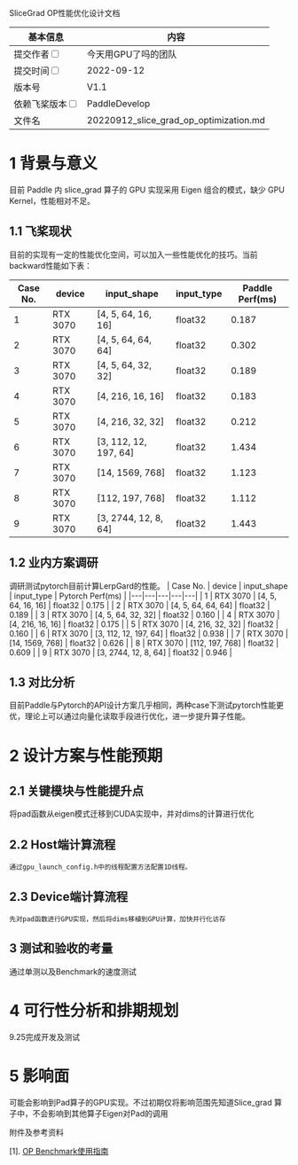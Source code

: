 SliceGrad OP性能优化设计文档

| 基本信息                                                     | 内容                                                         |
| ------------------------------------------------------------ | ------------------------------------------------------------- |
| 提交作者<input type="checkbox" class="rowselector hidden">   |  今天用GPU了吗的团队  |                                         
| 提交时间<input type="checkbox" class="rowselector hidden">   | 2022-09-12 |                                                
| 版本号                                                 | V1.1  |                       
| 依赖飞桨版本<input type="checkbox" class="rowselector hidden">| PaddleDevelop|                      
| 文件名                    | 20220912_slice_grad_op_optimization.md<br> |

 # 1 背景与意义

目前 Paddle 内 slice_grad 算子的 GPU 实现采用 Eigen 组合的模式，缺少 GPU Kernel，性能相对不足。

##  1.1 飞桨现状

目前的实现有一定的性能优化空间，可以加入一些性能优化的技巧。当前backward性能如下表：

| Case No. | device | input_shape | input_type | Paddle Perf(ms) |
|---|---|---|---|---|
| 1 | RTX 3070 | [4, 5, 64, 16, 16] | float32 |  0.187 | 
| 2 | RTX 3070 | [4, 5, 64, 64, 64] | float32 | 0.302 |
| 3 | RTX 3070 | [4, 5, 64, 32, 32] | float32 |  0.189 | 
| 4 | RTX 3070 | [4, 216, 16, 16] | float32 | 0.183 |
| 5 | RTX 3070 | [4, 216, 32, 32] | float32 |  0.212 | 
| 6 | RTX 3070 | [3, 112, 12, 197, 64] | float32 | 1.434 |
| 7 | RTX 3070 | [14, 1569, 768] | float32 |  1.123 | 
| 8 | RTX 3070 | [112, 197, 768] | float32 | 1.112 |
| 9 | RTX 3070 | [3, 2744, 12, 8, 64] | float32 | 1.443 |

 ## 1.2 业内方案调研

调研测试pytorch目前计算LerpGard的性能。
| Case No. | device | input_shape | input_type | Pytorch Perf(ms) |
|---|---|---|---|---|
| 1 | RTX 3070 | [4, 5, 64, 16, 16] | float32 |  0.175 | 
| 2 | RTX 3070 | [4, 5, 64, 64, 64] | float32 | 0.189 |
| 3 | RTX 3070 | [4, 5, 64, 32, 32] | float32 |  0.160 | 
| 4 | RTX 3070 | [4, 216, 16, 16] | float32 | 0.175 |
| 5 | RTX 3070 | [4, 216, 32, 32] | float32 |  0.160 | 
| 6 | RTX 3070 | [3, 112, 12, 197, 64] | float32 | 0.938 |
| 7 | RTX 3070 | [14, 1569, 768] | float32 |  0.626 | 
| 8 | RTX 3070 | [112, 197, 768] | float32 | 0.609 |
| 9 | RTX 3070 | [3, 2744, 12, 8, 64] | float32 | 0.946 |

 ## 1.3 对比分析
目前Paddle与Pytorch的API设计方案几乎相同，两种case下测试pytorch性能更优，理论上可以通过向量化读取手段进行优化，进一步提升算子性能。

 # 2 设计方案与性能预期

 ## 2.1 关键模块与性能提升点
   将pad函数从eigen模式迁移到CUDA实现中，并对dims的计算进行优化


##  2.2 Host端计算流程
    通过gpu_launch_config.h中的线程配置方法配置1D线程。

 ## 2.3 Device端计算流程
    先对pad函数进行GPU实现，然后将dims移植到GPU计算，加快并行化访存


 ## 3 测试和验收的考量

通过单测以及Benchmark的速度测试

 # 4 可行性分析和排期规划

9.25完成开发及测试


#  5 影响面

可能会影响到Pad算子的GPU实现。不过初期仅将影响范围先知道Slice_grad 算子中，不会影响到其他算子Eigen对Pad的调用


 附件及参考资料

[1]. [OP Benchmark使用指南](https://github.com/PaddlePaddle/benchmark/blob/master/api/README.md)
